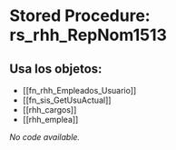 # Stored Procedure: rs_rhh_RepNom1513

## Usa los objetos:
- [[fn_rhh_Empleados_Usuario]]
- [[fn_sis_GetUsuActual]]
- [[rhh_cargos]]
- [[rhh_emplea]]

*No code available.*
